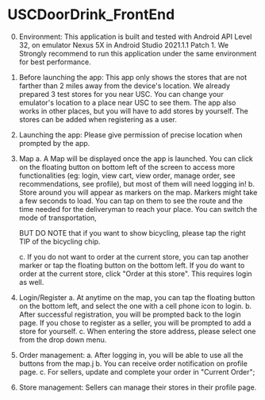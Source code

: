 # USCDoorDrink_FrontEnd

0. Environment: 
   This application is built and tested with Android API Level 32, on emulator Nexus 5X in 
   Android Studio 2021.1.1 Patch 1. We Strongly recommend to run this application under the same 
   environment for best performance.

1. Before launching the app:
   This app only shows the stores that are not farther than 2 miles away from the device's location.
   We already prepared 3 test stores for you near USC. You can change your emulator's location to a 
   place near USC to see them. The app also works in other places, but you will have to add stores 
   by yourself. The stores can be added when registering as a user.
   
2. Launching the app:
   Please give permission of precise location when prompted by the app.

3. Map
   a. A Map will be displayed once the app is launched. You can click on the floating button on 
   bottom left of the screen to access more functionalities (eg: login, view cart, view order,
   manage order, see recommendations, see profile), but most of them will need logging in!
   b. Store around you will appear as markers on the map. Markers might take a few seconds to load. 
   You can tap on them to see the route and the time needed for the deliveryman to reach your place.
   You can switch the mode of transportation, 
   
   BUT DO NOTE that if you want to show bicycling, please tap the right TIP of the bicycling chip.
   
   c. If you do not want to order at the current store, you can tap another marker or tap the floating 
   button on the bottom left. If you do want to order at the current store, click "Order at this 
   store". This requires login as well.
   
4. Login/Register
   a. At anytime on the map, you can tap the floating button on the bottom left, and select the one 
   with a cell phone icon to login.
   b. After successful registration, you will be prompted back to the login page. If you chose to
   register as a seller, you will be prompted to add a store for yourself.
   c. When entering the store address, please select one from the drop down menu.
   
5. Order management:
   a. After logging in, you will be able to use all the buttons from the map.j
   b. You can receive order notification on profile page.
   c. For sellers, update and complete your order in "Current Order";
   
6. Store management:
   Sellers can manage their stores in their profile page.

